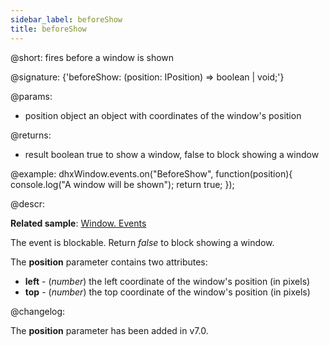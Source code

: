 ```yaml
---
sidebar_label: beforeShow
title: beforeShow
---          
```


@short: fires before a window is shown

@signature: {'beforeShow: (position: IPosition) => boolean | void;'}

@params:
- position  object      an object with coordinates of the window's position

@returns:
- result		boolean			true to show a window, false to block showing a window

@example:
dhxWindow.events.on("BeforeShow", function(position){
    console.log("A window will be shown");
    return true;
});

@descr:

**Related sample**: [Window. Events](https://snippet.dhtmlx.com/jfu4upwd)

The event is blockable. Return *false* to block showing a window.

The **position** parameter contains two attributes:

- **left** - (*number*)	the left coordinate of the window's position (in pixels)
- **top** - (*number*)	the top coordinate of the window's position (in pixels)

@changelog:

The **position** parameter has been added in v7.0.

[comment]: # (@related: window/handling_events.md)
